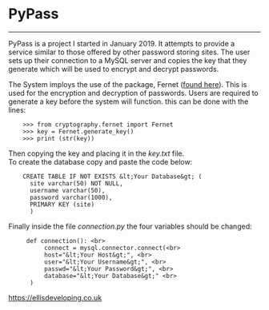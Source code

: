 <h1>PyPass</h1>
<hr>
<p>PyPass is a project I started in January 2019. It attempts
        to provide a service similar to those offered by other password storing sites. The user sets up their connection to a MySQL server and copies the key that they
        generate which will be used to encrypt and decrypt passwords.</p>
        <p>The System imploys the use of the package, Fernet (<a href="https://cryptography.io/en/latest/fernet/">found here</a>). This is used
        for the encryption and decryption of passwords. Users are required to generate a key
        before the system will function. this can be done with the lines:</p>
        
        >>> from cryptography.fernet import Fernet 
        >>> key = Fernet.generate_key()
        >>> print (str(key))
<p>Then copying the key and placing it in the <i>key.txt</i> file. <br/>
        To create the database copy and paste the code below: </p>

        
        CREATE TABLE IF NOT EXISTS &lt;Your Database&gt; (
          site varchar(50) NOT NULL,
          username varchar(50),
          password varchar(1000),
          PRIMARY KEY (site)
          )
<p>Finally inside the file <i>connection.py</i> the four variables should be changed:</p>
 
         def connection(): <br>
              connect = mysql.connector.connect(<br>
              host="&lt;Your Host&gt;", <br>
              user="&lt;Your Username&gt;", <br>
              passwd="&lt;Your Password&gt;", <br>
              database="&lt;Your Database&gt;" <br>
          )
          
 <a href="https://ellisdeveloping.co.uk">https://ellisdeveloping.co.uk</a>
